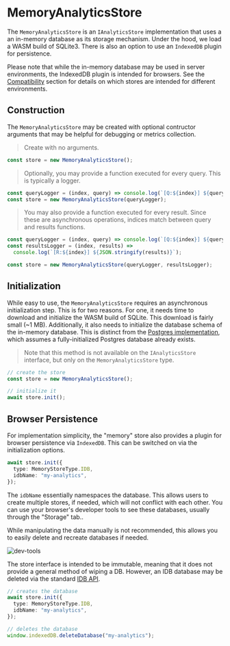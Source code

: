 # MemoryAnalyticsStore

The `MemoryAnalyticsStore` is an `IAnalyticsStore` implementation that uses a an in-memory database as its storage mechanism. Under the hood, we load a WASM build of SQLite3. There is also an option to use an `IndexedDB` plugin for persistence.

<aside class="notice">
Please note that while the in-memory database may be used in server environments, the IndexedDB plugin is intended for browsers. See the <a href="#compatibility">Compatibility</a> section for details on which stores are intended for different environments.
</aside>

## Construction

The `MemoryAnalyticsStore` may be created with optional contructor arguments that may be helpful for debugging or metrics collection.

> Create with no arguments.

```typescript
const store = new MemoryAnalyticsStore();
```

> Optionally, you may provide a function executed for every query. This is typically a logger.

```typescript
const queryLogger = (index, query) => console.log(`[Q:${index}] ${query}`);
const store = new MemoryAnalyticsStore(queryLogger);
```

> You may also provide a function executed for every result. Since these are asynchronous operations, indices match between query and results functions.

```typescript
const queryLogger = (index, query) => console.log(`[Q:${index}] ${query}`);
const resultsLogger = (index, results) =>
  console.log(`[R:${index}] ${JSON.stringify(results)}`);

const store = new MemoryAnalyticsStore(queryLogger, resultsLogger);
```

## Initialization

While easy to use, the `MemoryAnalyticsStore` requires an asynchronous initialization step. This is for two reasons. For one, it needs time to download and initialize the WASM build of SQLite. This download is fairly small (~1 MB). Additionally, it also needs to initialize the database schema of the in-memory database. This is distinct from the <a href="#postgresanalyticsstore">Postgres implementation</a>, which assumes a fully-initialized Postgres database already exists.

> Note that this method is not available on the `IAnalyticsStore` interface, but only on the `MemoryAnalyticsStore` type.

```typescript
// create the store
const store = new MemoryAnalyticsStore();

// initialize it
await store.init();
```

## Browser Persistence

For implementation simplicity, the "memory" store also provides a plugin for browser persistence via `IndexedDB`. This can be switched on via the initialization options.

```typescript
await store.init({
  type: MemoryStoreType.IDB,
  idbName: "my-analytics",
});
```

The `idbName` essentially namespaces the database. This allows users to create multiple stores, if needed, which will not conflict with each other. You can use your browser's developer tools to see these databases, usually through the "Storage" tab..

<aside class="notice">
While manipulating the data manually is not recommended, this allows you to easily delete and recreate databases if needed.
</aside>

![dev-tools](./images/indexeddb.png)

The store interface is intended to be immutable, meaning that it does not provide a general method of wiping a DB. However, an IDB database may be deleted via the standard [IDB API](https://developer.mozilla.org/en-US/docs/Web/API/IndexedDB_API).

```typescript
// creates the database
await store.init({
  type: MemoryStoreType.IDB,
  idbName: "my-analytics",
});

// deletes the database
window.indexedDB.deleteDatabase("my-analytics");
```
